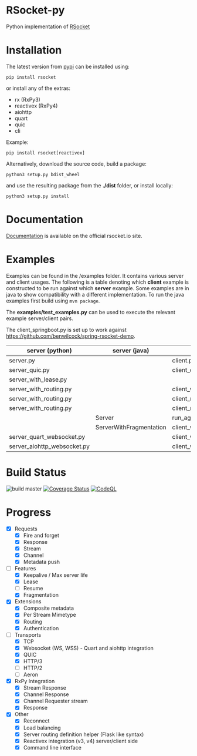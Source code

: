 # RSocket-py

Python implementation of [RSocket](http://rsocket.io)

# Installation

The latest version from [pypi](https://pypi.org/project/rsocket/) can be installed using:

```shell
pip install rsocket
```

or install any of the extras:

* rx (RxPy3)
* reactivex (RxPy4)
* aiohttp
* quart
* quic
* cli

Example:

```shell
pip install rsocket[reactivex]
```

Alternatively, download the source code, build a package:

```shell
python3 setup.py bdist_wheel
```

and use the resulting package from the **./dist** folder, or install locally:

```shell
python3 setup.py install
```

# Documentation

[Documentation](https://rsocket.io/guides/rsocket-py) is available on the official rsocket.io site.

# Examples

Examples can be found in the /examples folder. It contains various server and client usages. The following is a table
denoting which <b>client</b> example is constructed to be run against which <b>server</b> example. Some examples
are in java to show compatibility with a different implementation. To run the java examples first build using <code>mvn package</code>.

The **examples/test_examples.py**  can be used to execute the relevant example server/client pairs.

The client_springboot.py is set up to work against https://github.com/benwilcock/spring-rsocket-demo.

| server (python)                    | server (java)           | client (python)                    | client(java)    |
|------------------------------------|-------------------------|------------------------------------|-----------------|
| server.py                          |                         | client.py                          |                 |
| server_quic.py                     |                         | client_quic.py                     |                 |
| server_with_lease.py               |                         |                                    | ClientWithLease |
| server_with_routing.py             |                         | client_with_routing.py             | Client          |
| server_with_routing.py             |                         | client_rx.py                       |                 |
| server_with_routing.py             |                         | client_reconnect.py                |                 |
|                                    | Server                  | run_against_example_java_server.py |                 |
|                                    | ServerWithFragmentation | client_with_routing.py             |                 |
| server_quart_websocket.py          |                         | client_websocket.py                |                 |
| server_aiohttp_websocket.py        |                         | client_websocket.py                |                 |

# Build Status

![build master](https://github.com/rsocket/rsocket-py/actions/workflows/python-package.yml/badge.svg?branch=master)
[![Coverage Status](https://coveralls.io/repos/github/rsocket/rsocket-py/badge.svg?branch=master)](https://coveralls.io/github/rsocket/rsocket-py?branch=master)
[![CodeQL](https://github.com/rsocket/rsocket-py/actions/workflows/codeql-analysis.yml/badge.svg)](https://github.com/rsocket/rsocket-py/actions/workflows/codeql-analysis.yml)

# Progress

- [X] Requests
    - [X] Fire and forget
    - [X] Response
    - [X] Stream
    - [X] Channel
    - [X] Metadata push
- [ ] Features
    - [X] Keepalive / Max server life
    - [X] Lease
    - [ ] Resume
    - [X] Fragmentation
- [X] Extensions
    - [X] Composite metadata
    - [X] Per Stream Mimetype
    - [X] Routing
    - [X] Authentication
- [ ] Transports
    - [X] TCP
    - [X] Websocket (WS, WSS) - Quart and aiohttp integration
    - [X] QUIC
    - [X] HTTP/3
    - [ ] HTTP/2
    - [ ] Aeron
- [X] RxPy Integration
    - [X] Stream Response
    - [X] Channel Response
    - [X] Channel Requester stream
    - [X] Response
- [X] Other
    - [X] Reconnect
    - [X] Load balancing
    - [X] Server routing definition helper (Flask like syntax)
    - [X] Reactivex integration (v3, v4) server/client side
    - [X] Command line interface
